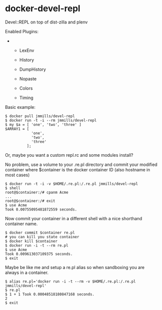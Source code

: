 # docker-devel-repl

Devel::REPL on top of dist-zilla and plenv

Enabled Plugins:

-   -   LexEnv

    -   History

    -   DumpHistory

    -   Nopaste

    -   Colors

    -   Timing

Basic example:

    $ docker pull jmmills/devel-repl
    $ docker run -t -i --rm jmmills/devel-repl
    $ my $a = [ 'one', 'two', 'three' ]
    $ARRAY1 = [
                'one',
                'two',
                'three'
              ];

Or, maybe you want a custom repl.rc and some modules install?

No problem, use a volume to your .re.pl directory and commit your
modified container where \$container is the docker container ID (also
hostname in most cases)

    $ docker run -t -i -v $HOME/.re.pl:/.re.pl jmmills/devel-repl
    $ shell
    root@$container:/# cpanm Acme
    ...
    root@$container:/# exit
    $ use Acme
    Took 0.00755095481872559 seconds.

Now commit your container in a different shell with a nice shorthand
container name.

    $ docker commit $container re.pl
    # you can kill you state container
    $ docker kill $container
    $ docker run -i -t --rm re.pl
    $ use Acme 
    Took 0.009613037109375 seconds.
    $ exit

Maybe be like me and setup a re.pl alias so when sandboxing you are
always in a container.

    $ alias re.pl='docker run -i -t --rm -v $HOME/.re.pl:/.re.pl jmmills/devel-repl'
    $ re.pl
    $ 1 + 1 Took 0.00048518180847168 seconds.
    2
    $ exit
